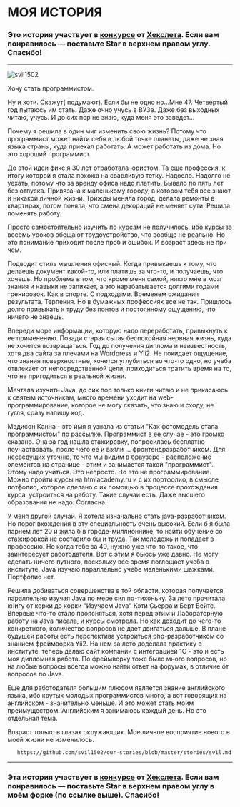 МОЯ ИСТОРИЯ
===========
### Это история участвует в [конкурсе](http://mystory.hexlet.io/) от [Хекслета](https://ru.hexlet.io/). Если вам понравилось — поставьте Star в верхнем правом углу. Спасибо!

---
![svil1502](https://user-images.githubusercontent.com/23365602/46631527-580efe80-cb50-11e8-9166-675058ac96ae.jpg)
<p>Хочу стать программистом.</p>
<p>Ну и хоти. Скажут( подумают).  Если бы не одно но...Мне 47. Четвертый год пытаюсь им стать. Даже очно учусь в ВУЗе. Даже без выходных читаю, учусь. И до сих пор не знаю, куда меня это заведет...</p>

<p>Почему я решила в один миг изменить свою жизнь? Потому что программист может найти себя в любой точке планеты, даже не зная языка страны, куда приехал работать. А может работать из дома. Но это хороший программист.</p>

<p>До этой идеи фикс я 30 лет отработала юристом. Та еще профессия, к итогу которой я стала похожа на сварливую тетку.  Надоело.  Надолго не уехать, потому что за аренду офиса надо платить. Бывало по пять лет без отпуска. Привязана к маленькому городу, в котором тебя все знают, и никакой личной жизни.  Трижды меняла город, делала ремонты в квартирах, потом поняла, что смена декораций не меняет сути. Решила поменять работу.</p>

<p>Просто самостоятельно изучить по курсам не получилось, ибо курсы за восемь уроков обещают трудоустройство, что вообще не реально. Но это понимание приходит после проб и ошибок. И возраст здесь не при чем.</p>

<p>Подводит стиль мышления офисный. Когда привыкаешь к тому, что делаешь документ какой-то, или платишь за что-то, и получаешь, что хочешь. Но проблема в том, что кроме меня самой,  никто мне в мозг знания и навыки не запихает, а это нарабатывается долгими годами тренировок. Как в спорте. С подходами. Временем ожидания результата. Терпения. Но в бумажных профессиях все не так. Пришлось долго привыкать к труду без понтов и постоянному ощущению, что ничего не знаешь.</p> 

<p>Впереди море информации, которую надо переработать, привыкнуть к ее применению. Позади старая сытая беспокойная нервная жизнь, куда не хочется возвращаться. Год до получения диплома и неизвестность, хотя два сайта за плечами на Wordpress и Yii2. Не покидает ощущение, что знания поверхностные, хочется углубиться во что-то одно,  но учеба отвлекает от непосредственной цели,  приходиться тратить время на то, что не пригодиться в реальной жизни.</p>

<p>Мечтала изучить Java, до сих пор только книги читаю и не прикасаюсь к святым источникам, много времени уходит на web-программирование, которое не могу сказать, что знаю и сходу, не гугля, сразу напишу код.</p>

<p>Мэдисон Канна - это имя я узнала из статьи "Как фотомодель стала программистом" по рассылке. Программист в ее случае - это громко сказано. Она за год нашла стажировку, попросилась бесплатно поучаствовать, после чего ее и взяли ... фронтендразработчиком. Для несведущих уточню, то что мы видим в браузере - расположение элементов на странице - этим и занимается такой "программист". Этому надо учиться. Это непросто. Но это не программирование. Можно пройти курсы на htmlacademy.ru и с их портфолио, в смысле потфолио, которое сделано с их помощью  в процессе прохождения курса, устроиться на работу. Такие случаи есть. Даже высшего образования не надо. Согласна.</p>

<p>У меня другой случай. Я хотела изначально стать java-разработчиком. Но порог вхождения в эту специальность очень высокий. Если б я была парнем лет 20 и жила б в городе-миллионнике, то найти обучение со стажировкой не составило бы и труда. Так молодежь и попадает в профессию. Но когда тебе за 40, нужно уже что-то такое, что заинтересует работодателя. Вот с этим я бьюсь уже давно. Не могу сделать ничего путного, поскольку все время поглощает учеба в институте.  Java изучаю параллельно учебе маленькими шажками. Портфолио нет.</p>

<p>Решила добиваться совершенства в той области, которая получается, параллельно изучая Java по мере сил по-тихоньку. За лето прочитала книгу от корки до корки "Изучаем Java" Кэти Сьерра и Берт Бейтс. Впервые что-то стало проясняться, хотя перед этим и Лабораторную работу на Java писала, и курсы смотрела. Но как доходит до чего-то конкретного, количество вопросов не дает двигаться дальше. В плане будущей работы есть перспектива устроиться php-разработчиком со знанием фреймворка Yii2. На нем за лето доделала практику в институте, теперь делаю сайт компании с интеграцией 1С - это и есть моя дипломная работа. По фреймворку тоже было много вопросов, но на любые вопросы всегда можно найти ответ на форумах, в отличие от вопросов по Java.</p>

<p>Еще для работодателя большим плюсом является знание английского языка, ибо крутых молодых программистов много, а вот говорящих на английском - значительно меньше. И это может стать моим преимуществом. Английским я занимаюсь каждый день. Но это отдельная тема.</p>

<p>Возраст только в глазах окружающих. Мое личное восприятие нового в моей жизни не изменилось. </p>

       https://github.com/svil1502/our-stories/blob/master/stories/svil.md
    
---

### Эта история участвует в [конкурсе](http://mystory.hexlet.io/) от [Хекслета](https://ru.hexlet.io/). Если вам понравилось — поставьте Star в верхнем правом углу в моём форке (по ссылке выше). Спасибо!
